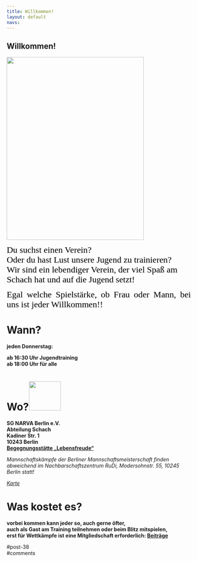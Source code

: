 ```yaml
---
title: Willkommen! 
layout: default
navs:
---
```

<div class="post-38 page type-page status-publish hentry" id="post-38">
<h2 class="entry-title">Willkommen!</h2>
<div class="entry-content">
<p><a href="https://www.narva-schach.de/wordpress/wp-content/uploads/2025/01/20240801_205140-scaled.jpg"><img alt="" class="aligncenter wp-image-13316" decoding="async" height="500" sizes="(max-width: 375px) 100vw, 375px" src="https://www.narva-schach.de/wordpress/wp-content/uploads/2025/01/20240801_205140-768x1024.jpg" srcset="https://www.narva-schach.de/wordpress/wp-content/uploads/2025/01/20240801_205140-768x1024.jpg 768w, https://www.narva-schach.de/wordpress/wp-content/uploads/2025/01/20240801_205140-225x300.jpg 225w, https://www.narva-schach.de/wordpress/wp-content/uploads/2025/01/20240801_205140-1152x1536.jpg 1152w, https://www.narva-schach.de/wordpress/wp-content/uploads/2025/01/20240801_205140-1536x2048.jpg 1536w, https://www.narva-schach.de/wordpress/wp-content/uploads/2025/01/20240801_205140-scaled.jpg 1920w" width="375"/></a></p>
<p><span style="color: #000000;"><span style="font-family: AR ESSENCE,serif;"><span style="font-size: x-large;">Du suchst einen Verein?<br/>
Oder du hast Lust unsere Jugend zu trainieren?<br/>
Wir sind ein lebendiger Verein, der viel Spaß am Schach hat und auf die Jugend setzt!</span></span></span></p>
<p align="JUSTIFY"><span style="color: #000000;"><span style="font-family: AR ESSENCE,serif;"><span style="font-size: x-large;">Egal welche Spielstärke, ob Frau oder Mann, bei uns ist jeder Willkommen!!<br/>
</span></span></span></p>
<h1><b>Wann?</b></h1>
<p><b>jeden Donnerstag:</b></p>
<p><b>ab 16:30 Uhr Jugendtraining</b><br/>
<b>ab 18:00 Uhr für alle</b></p>
<h1><strong>Wo?<a href="https://www.narva-schach.de/wordpress/wp-content/uploads/2024/08/Barrierefrei.jpg"><img alt="" class="wp-image-12647 alignright" decoding="async" height="80" src="https://www.narva-schach.de/wordpress/wp-content/uploads/2024/08/Barrierefrei-300x300.jpg" width="87"/></a></strong></h1>
<p><b>SG NARVA Berlin e.V.<br/>
Abteilung Schach<br/>
Kadiner Str. 1<br/>
10243 Berlin<br/>
<a class="link" href="http://falckensteinstrasse.de/kadiner.htm" rel="noopener noreferrer" target="_blank" title='Externe Adresse "http://falckensteinstrasse.de/kadiner.htm" aufrufen'>Begegnungsstätte „Lebensfreude“</a></b></p>
<p><i class="contentitalic">Mannschaftskämpfe der Berliner Mannschaftsmeisterschaft finden abweichend im Nachbarschaftszentrum RuDi, Modersohnstr. 55, 10245 Berlin statt!</i></p>
<p><a href="http://www.openstreetmap.org/?mlat=52.51523&amp;mlon=13.451&amp;zoom=17&amp;layers=B000FTF" rel="noopener noreferrer" target="_blank"><i class="contentitalic">Karte</i></a></p>
<h1><b>Was kostet es?</b></h1>
<p><b>vorbei kommen kann jeder so, auch gerne öfter,<br/>
auch als Gast am Training teilnehmen oder beim Blitz mitspielen,<br/>
erst für Wettkämpfe ist eine Mitgliedschaft erforderlich: <a href="http://www.narva-schach.de/wordpress/turniere/">Beiträge</a></b></p>
</div><!-- .entry-content -->
</div> #post-38 
<div id="comments">
</div> #comments 
